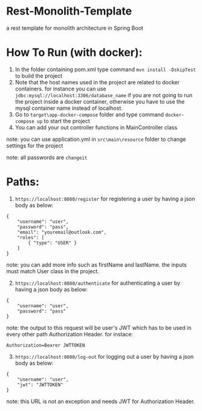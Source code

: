 # Rest-Monolith-Template
a rest template for monolith architecture in Spring Boot

# How To Run (with docker):

1) In the folder containing pom.xml type command ```mvn install -DskipTest``` to build the project
2) Note that the host names used in the project are related to docker containers. for instance you can use ```jdbc:mysql://localhost:3306/database_name``` if you are not going to run the project inside a docker container, otherwise you have to use the mysql container name instead of localhost.
3) Go to ```target\app-docker-compose``` folder and type command ```docker-compose up``` to start the project
4) You can add your out controller functions in MainController class

note: you can use application.yml in ```src\main\resource``` folder to change settings for the project

note: all passwords are ```changeit```

# Paths:
1) ```https://localhost:8080/register``` for registering a user by having a json body as below:

```
{
	"username": "user",
	"password": "pass",
	"email": "youremail@outlook.com",
	"roles": [
		{ "type": "USER" }
	]
}
```

note: you can add more info such as firstName and lastName. the inputs must match User class in the project.

2) ```https://localhost:8080/authenticate``` for authenticating a user by having a json body as below:

```
{
	"username": "user",
	"password": "pass"
}
```

note: the output to this request will be user's JWT which has to be used in every other path Authorization Header. for instace:

```Authorization=Bearer JWTTOKEN```


3) ```https://localhost:8080/log-out``` for logging out a user by having a json body as below:

```
{
	"username": "user",
	"jwt": "JWTTOKEN"
}
```

note: this URL is not an exception and needs JWT for Authorization Header.

